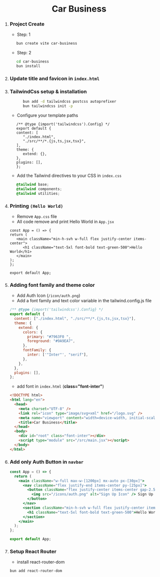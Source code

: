 <h1 align="center">Car Business</h1>

1. ### Project Create

   - Step: 1

   ```bash
      bun create vite car-business
   ```

   - Step: 2

   ```bash
      cd car-business
      bun install
   ```

2. ### Update title and favicon in `index.html`

3. ### TailwindCss setup & installation

   ```bash
         bun add -d tailwindcss postcss autoprefixer
         bun tailwindcss init -p
   ```

   - Configure your template paths

   ```JS
      /** @type {import('tailwindcss').Config} */
      export default {
      content: [
         "./index.html",
         "./src/**/*.{js,ts,jsx,tsx}",
      ],
      theme: {
         extend: {},
      },
      plugins: [],
      };
   ```

   - Add the Tailwind directives to your CSS in `index.css`

   ```CSS
      @tailwind base;
      @tailwind components;
      @tailwind utilities;
   ```

4. ### Printing `(Hello World)`

   - Remove `App.css` file
   - All code remove and print Hello World in `App.jsx`

   ```JSx
   const App = () => {
   return (
      <main className="min-h-svh w-full flex justify-center items-center">
         <h1 className="text-5xl font-bold text-green-500">Hello World</h1>
      </main>
   );
   };

   export default App;
   ```

5. ### Adding font family and theme color

   - Add Auth Icon (`/icon/auth.png`)
   - Add a font family and text color variable in the tailwind.config.js file

   ```js
   /** @type {import('tailwindcss').Config} */
   export default {
     content: ["./index.html", "./src/**/*.{js,ts,jsx,tsx}"],
     theme: {
       extend: {
         colors: {
           primary: "#7963F0 ",
           foreground: "#9A9EA7",
         },
         fontFamily: {
           inter: ['"Inter"', "serif"],
         },
       },
     },
     plugins: [],
   };
   ```

   - add font in `index.html` (**class="font-inter"**)

   ```html
   <!DOCTYPE html>
   <html lang="en">
     <head>
       <meta charset="UTF-8" />
       <link rel="icon" type="image/svg+xml" href="/logo.svg" />
       <meta name="viewport" content="width=device-width, initial-scale=1.0" />
       <title>Car Business</title>
     </head>
     <body>
       <div id="root" class="font-inter"></div>
       <script type="module" src="/src/main.jsx"></script>
     </body>
   </html>
   ```

6. ### Add only Auth Button in **`navbar`**

   ```jsx
   const App = () => {
     return (
       <main className="w-full max-w-[1200px] mx-auto px-[30px]">
         <nav className="flex justify-end items-center py-[25px]">
           <button className="flex justify-center items-center gap-2.5 font-semibold text-sm text-foreground">
             <img src="/icons/auth.png" alt="Sign Up Icon" /> Sign Up
           </button>
         </nav>
         <section className="min-h-svh w-full flex justify-center items-center">
           <h1 className="text-5xl font-bold text-green-500">Hello World</h1>
         </section>
       </main>
     );
   };

   export default App;
   ```

7. ### Setup React Router
   - install react-router-dom
   ```BASH
   bun add react-router-dom
   ```
